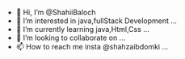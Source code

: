 - 👋 Hi, I’m @ShahiiBaloch
- 👀 I’m interested in java,fullStack Development ...
- 🌱 I’m currently learning java,Html,Css ...
- 💞️ I’m looking to collaborate on ...
- 📫 How to reach me insta @shahzaibdomki ...

<!---
ShahiiBaloch/ShahiiBaloch is a ✨ special ✨ repository because its `README.md` (this file) appears on your GitHub profile.
You can click the Preview link to take a look at your changes.
--->
